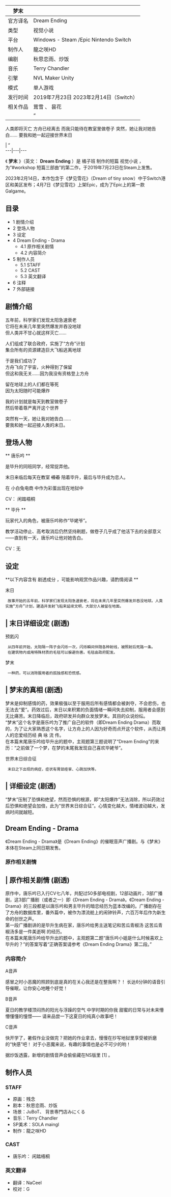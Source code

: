 |  梦末  ||
|---|---|
|官方译名  |  Dream Ending   |
|类型  |  视觉小说   |
|平台  |  Windows  \-  Steam  /Epic  Nintendo Switch   |
|制作人  |  龍之咲HD   |
|编剧  |  秋思恋雨、炒饭   |
|音乐  |  Terry Chandler   |
|引擎  |  NVL Maker Unity   |
|模式  |  单人游戏   |
|发行时间  |  2019年7月23日  2023年2月14日（Switch）   |
|相关作品  |  茸雪  、  昙花   |
||  “|

人类即将灭亡  方舟已经离去  而我只能待在教室里做卷子  突然，她让我对她告白……  要我和她一起迎接世界末日 </br>

|  ”  
---|---|---  
  
《 **梦末** 》（英文： **Dream Ending** ）是  橘子班  制作的短篇  视觉小说  ，为“#workshop
短篇三部曲”的第二作，于2019年7月23日在Steam上发售。

2023年2月14日，本作包含于《梦见雪花》（Dream of tiny
snow）中于Switch港区和美区发布；4月7日《梦见雪花》上架Epic，成为了Epic上的第一款Galgame。

##  目录

  * 1  剧情介绍 
  * 2  登场人物 
  * 3  设定 
  * 4  Dream Ending - Drama 
    * 4.1  原作相关剧情 
    * 4.2  内容简介 
  * 5  制作人员 
    * 5.1  STAFF 
    * 5.2  CAST 
    * 5.3  英文翻译 
  * 6  注释 
  * 7  外部链接 

##  剧情介绍

五年前，科学家们发现太阳急速衰老  
它将在未来几年里突然爆发并吞没地球  
但人类并不甘心就这样灭亡……  
  
人们组成了联合政府，实施了“方舟”计划  
集合所有的资源建造巨大飞船逃离地球  
  
于是我们成功了  
方舟飞向了宇宙，火种得到了保留  
但这和我无关……因为我没有资格登上方舟  
  
留在地球上的人们都在等死  
因为太阳随时可能爆炸  
  
我的计划就是每天到教室做卷子  
然后带着尊严离开这个世界  
  
突然有一天，她让我对她告白……  
要我和她一起迎接人类的末日。

##  登场人物

** 唐乐吟  **

是毕升的同班同学，经常捉弄他。

末日来临后每天在教室 ~~缠着~~ 陪着毕升，最后与毕升成为恋人。

在  小白兔电商  中作为彩蛋出现在地狱中

CV：  闲踏梧桐

** 毕升  **

玩家代入的角色，被唐乐吟称作“毕姥爷”。

教学活动停止、高考取消后仍然坚持刷题，做卷子几乎成了他活下去的全部意义——直到有一天，唐乐吟让他对她告白。

CV：无

##  设定

**以下内容含有 剧透成分  ，可能影响观赏作品兴趣，请酌情阅读 **

末日

     故事开始的五年前，科学家们发现太阳急速衰老，将在未来几年里突然爆发并吞没地球。人类实施“方舟”计划，建造并发射飞船来延续文明，大部分人被留在地面。 
|  末日详细设定  (剧透)  
---  
  
预氦闪

     从四年前开始，太阳隔一阵子会闪烁一次，闪烁瞬间伴随各种射线，被照射后死路一条。 
     在建筑物内或用特殊材质的毛毯可以躲避伤害。毛毯由政府配发。   
  
梦末

     一种药，可以消除服用者的孤独感和恐慌感。 
|  梦末的真相  (剧透)  
---  
梦末是抑制感情的药，效果极强以至于服用后所有感情都会被剥夺，不会悲伤，也无法去“爱”。药效过后，末日以来积累的负面情绪一瞬间失去抑制，服用者会感到无比痛苦。末日降临后，政府研发并向群众发放梦末。其目的众说纷纭。
</br> “梦末”这个名字是唐乐吟为了推广自己的软件（即Dream Ending
Drama）而取的，为了让大家熟悉这个名字，让方舟上的人因为好奇而点开这个软件，从而让两人的恋爱经历经 典 咏 流 传。 </br>
在本篇末尾唐乐吟给毕升出的题中，主观题第三题说明了“Dream Ending”的来历：“之前做了一个梦，在梦的末尾我发现自己喜欢毕姥爷”。 </br>  
  
世界末日综合征

     末日之下出现的病症，症状有胃部痉挛、心跳加快等。 
|  详细设定  (剧透)  
---  
“梦末”压制了恐惧和绝望，然而恐惧的根源，即“太阳爆炸”无法消除，所以药效过后恐惧和绝望会加倍，此为“世界末日综合征”。心情变化越大，情绪波动越大，发病时间就越短。
</br>  
  
##  Dream Ending - Drama

《Dream Ending - Drama》是《Dream Ending》的催眠音声广播剧。与《梦末》本体在Steam上同日期发售。

###  原作相关剧情

|  原作相关剧情  (剧透)  
---  
原作中，唐乐吟已入行CV七八年，共配过50多部电视剧，12部动画片，3部广播剧，这3部广播剧（或者之一）即《Dream Ending -
Drama》。《Dream Ending -
Drama》的三段都是以唐乐吟和男主毕升的暗恋经历为蓝本改编的。广播剧存在了方舟的数据库里，番外篇中，被作为漂流舱上的闹钟铃声，六百万年后作为新生命的创世之声。
</br> 第一段广播剧讲的是毕升生病在家，唐乐吟给男主送笔记和苦瓜青椒汤  这苦瓜青椒汤多是一件美逝啊  的经历。 </br>
在本篇末尾唐乐吟给毕升出的题中，主观题第二题“唐乐吟小姐是什么时候喜欢上毕升的？”的答案写着“正确答案请参考《Dream Ending
Drama》第二段。” </br>  
  
###  内容简介

A音声

感冒之时小恶魔的照顾到底是真的在关心我还是在整我啊？！ 长达6分钟的语音引导催眠，让你安心地睡个好觉！

B音声

夏日的教学楼顶闷热的阳光与浮躁的空气 中学时期的你我 甜蜜的日常与对未来懵懵懂懂的憧憬—— 请来品尝一下这夏日的纯真小故事吧！

C音声

快开学了，暑假作业没做完？把她的作业拿去，慢慢在抄写地狱里享受被折磨的“快感”吧！ 对于小恶魔来说，有趣的事情也是必不可少的哟！

据炒饭透露，新增的剧情音声会偷偷藏在NS版里  [1]  。

##  制作人员

###  STAFF

  * 原画：残念 
  * 剧本：秋思恋雨、炒饭 
  * 场景：JuBoT、  背景専門店みにくる 
  * 音乐：Terry Chandler 
  * SP美术：SOLA maingl 
  * 制作：龍之咲HD 

###  CAST

  * 唐乐吟：  闲踏梧桐 

###  英文翻译

  * 翻译：NaCeel 
  * 校对：G 